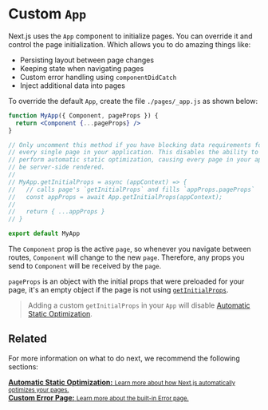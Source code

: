 # Custom `App`

Next.js uses the `App` component to initialize pages. You can override it and control the page initialization. Which allows you to do amazing things like:

- Persisting layout between page changes
- Keeping state when navigating pages
- Custom error handling using `componentDidCatch`
- Inject additional data into pages

To override the default `App`, create the file `./pages/_app.js` as shown below:

```jsx
function MyApp({ Component, pageProps }) {
  return <Component {...pageProps} />
}

// Only uncomment this method if you have blocking data requirements for
// every single page in your application. This disables the ability to
// perform automatic static optimization, causing every page in your app to
// be server-side rendered.
//
// MyApp.getInitialProps = async (appContext) => {
//   // calls page's `getInitialProps` and fills `appProps.pageProps`
//   const appProps = await App.getInitialProps(appContext);
//
//   return { ...appProps }
// }

export default MyApp
```

The `Component` prop is the active `page`, so whenever you navigate between routes, `Component` will change to the new `page`. Therefore, any props you send to `Component` will be received by the `page`.

`pageProps` is an object with the initial props that were preloaded for your page, it's an empty object if the page is not using [`getInitialProps`](/docs/api-reference/data-fetching/getInitialProps.md).

> Adding a custom `getInitialProps` in your `App` will disable [Automatic Static Optimization](/docs/advanced-features/automatic-static-optimization.md).

## Related

For more information on what to do next, we recommend the following sections:

<div class="card">
  <a href="/docs/advanced-features/automatic-static-optimization.md">
    <b>Automatic Static Optimization:</b>
    <small>Learn more about how Next.js automatically optimizes your pages.</small>
  </a>
</div>

<div class="card">
  <a href="/docs/pages/custom-error-page.md">
    <b>Custom Error Page:</b>
    <small>Learn more about the built-in Error page.</small>
  </a>
</div>
